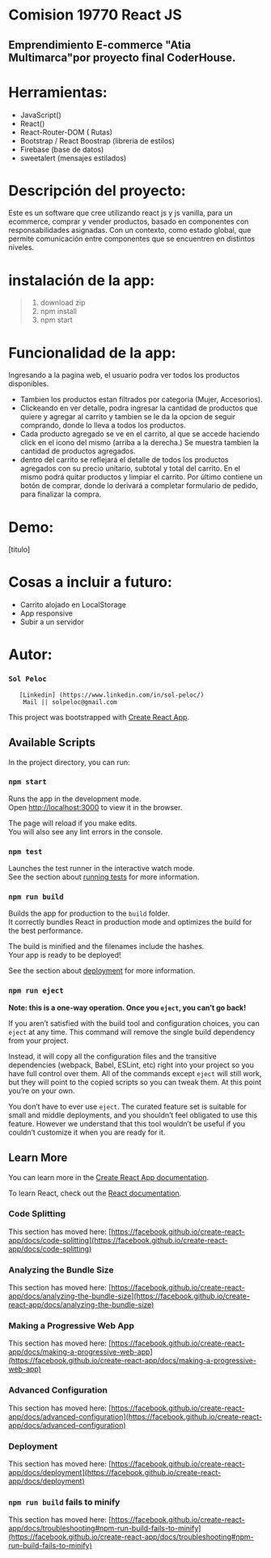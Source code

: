 # Comision 19770 React JS
## Emprendimiento E-commerce "Atia Multimarca"por proyecto final CoderHouse.



# Herramientas:
- JavaScript()
- React()
- React-Router-DOM ( Rutas)
- Bootstrap / React Boostrap (libreria de estilos)
- Firebase (base de datos)
- sweetalert (mensajes estilados)
# Descripción del proyecto:

 Este es un software que cree utilizando react js y  js vanilla, para un ecommerce, comprar y vender productos, basado en componentes con responsabilidades asignadas. Con un contexto, como estado global, que permite comunicación entre componentes que se encuentren en distintos niveles.


# instalación de la app:

  
> 1. download zip
> 2. npm install
> 3. npm start



# Funcionalidad de la app:
Ingresando a la pagina web, el usuario podra ver todos los productos disponibles. 
- Tambien los productos estan filtrados por categoria (Mujer, Accesorios).
- Clickeando en ver detalle, podra ingresar la cantidad de productos que quiere y agregar al carrito y tambien se le da la opcion de seguir comprando, donde lo lleva a todos los productos.
- Cada producto agregado se ve en el carrito, al que se accede haciendo click en el icono del mismo (arriba a la derecha.) Se muestra tambien  la cantidad de productos agregados.
- dentro del carrito se reflejará el detalle de todos los productos agregados con su precio unitario, subtotal y total del carrito. En el mismo podrá quitar productos y limpiar el carrito.
 Por último contiene un botón de comprar, donde lo derivará a completar formulario de pedido, para finalizar la compra.
# Demo:

[titulo] 

# Cosas a incluir a futuro:

 - Carrito alojado en LocalStorage
 - App responsive
 - Subir a un servidor

# Autor: 

### `Sol Peloc`
       [Linkedin] (https://www.linkedin.com/in/sol-peloc/)
        Mail || solpeloc@gmail.com




























This project was bootstrapped with [Create React App](https://github.com/facebook/create-react-app).

## Available Scripts

In the project directory, you can run:

### `npm start`

Runs the app in the development mode.\
Open [http://localhost:3000](http://localhost:3000) to view it in the browser.

The page will reload if you make edits.\
You will also see any lint errors in the console.

### `npm test`

Launches the test runner in the interactive watch mode.\
See the section about [running tests](https://facebook.github.io/create-react-app/docs/running-tests) for more information.

### `npm run build`

Builds the app for production to the `build` folder.\
It correctly bundles React in production mode and optimizes the build for the best performance.

The build is minified and the filenames include the hashes.\
Your app is ready to be deployed!

See the section about [deployment](https://facebook.github.io/create-react-app/docs/deployment) for more information.

### `npm run eject`

**Note: this is a one-way operation. Once you `eject`, you can’t go back!**

If you aren’t satisfied with the build tool and configuration choices, you can `eject` at any time. This command will remove the single build dependency from your project.

Instead, it will copy all the configuration files and the transitive dependencies (webpack, Babel, ESLint, etc) right into your project so you have full control over them. All of the commands except `eject` will still work, but they will point to the copied scripts so you can tweak them. At this point you’re on your own.

You don’t have to ever use `eject`. The curated feature set is suitable for small and middle deployments, and you shouldn’t feel obligated to use this feature. However we understand that this tool wouldn’t be useful if you couldn’t customize it when you are ready for it.

## Learn More

You can learn more in the [Create React App documentation](https://facebook.github.io/create-react-app/docs/getting-started).

To learn React, check out the [React documentation](https://reactjs.org/).

### Code Splitting

This section has moved here: [https://facebook.github.io/create-react-app/docs/code-splitting](https://facebook.github.io/create-react-app/docs/code-splitting)

### Analyzing the Bundle Size

This section has moved here: [https://facebook.github.io/create-react-app/docs/analyzing-the-bundle-size](https://facebook.github.io/create-react-app/docs/analyzing-the-bundle-size)

### Making a Progressive Web App

This section has moved here: [https://facebook.github.io/create-react-app/docs/making-a-progressive-web-app](https://facebook.github.io/create-react-app/docs/making-a-progressive-web-app)

### Advanced Configuration

This section has moved here: [https://facebook.github.io/create-react-app/docs/advanced-configuration](https://facebook.github.io/create-react-app/docs/advanced-configuration)

### Deployment

This section has moved here: [https://facebook.github.io/create-react-app/docs/deployment](https://facebook.github.io/create-react-app/docs/deployment)

### `npm run build` fails to minify

This section has moved here: [https://facebook.github.io/create-react-app/docs/troubleshooting#npm-run-build-fails-to-minify](https://facebook.github.io/create-react-app/docs/troubleshooting#npm-run-build-fails-to-minify)
